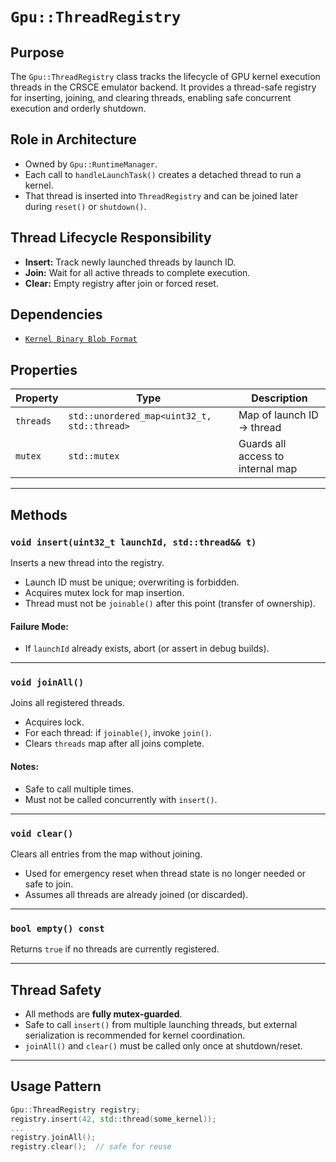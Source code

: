 `Gpu::ThreadRegistry`
=====================

## Purpose

The `Gpu::ThreadRegistry` class tracks the lifecycle of GPU kernel execution threads in the CRSCE emulator backend. It
provides a thread-safe registry for inserting, joining, and clearing threads, enabling safe concurrent execution and
orderly shutdown.

## Role in Architecture

- Owned by `Gpu::RuntimeManager`.
- Each call to `handleLaunchTask()` creates a detached thread to run a kernel.
- That thread is inserted into `ThreadRegistry` and can be joined later during `reset()` or `shutdown()`.

## Thread Lifecycle Responsibility

- **Insert:** Track newly launched threads by launch ID.
- **Join:** Wait for all active threads to complete execution.
- **Clear:** Empty registry after join or forced reset.

## Dependencies

* [`Kernel Binary Blob Format`](Kernel-Binary-Blob-Format.md)

## Properties

| Property  | Type                                        | Description                       |
|-----------|---------------------------------------------|-----------------------------------|
| `threads` | `std::unordered_map<uint32_t, std::thread>` | Map of launch ID → thread         |
| `mutex`   | `std::mutex`                                | Guards all access to internal map |

---

## Methods

### `void insert(uint32_t launchId, std::thread&& t)`

Inserts a new thread into the registry.

- Launch ID must be unique; overwriting is forbidden.
- Acquires mutex lock for map insertion.
- Thread must not be `joinable()` after this point (transfer of ownership).

#### Failure Mode:

- If `launchId` already exists, abort (or assert in debug builds).

---

### `void joinAll()`

Joins all registered threads.

- Acquires lock.
- For each thread: if `joinable()`, invoke `join()`.
- Clears `threads` map after all joins complete.

#### Notes:

- Safe to call multiple times.
- Must not be called concurrently with `insert()`.

---

### `void clear()`

Clears all entries from the map without joining.

- Used for emergency reset when thread state is no longer needed or safe to join.
- Assumes all threads are already joined (or discarded).

---

### `bool empty() const`

Returns `true` if no threads are currently registered.

---

## Thread Safety

- All methods are **fully mutex-guarded**.
- Safe to call `insert()` from multiple launching threads, but external serialization is recommended for kernel
  coordination.
- `joinAll()` and `clear()` must be called only once at shutdown/reset.

---

## Usage Pattern

```cpp
Gpu::ThreadRegistry registry;
registry.insert(42, std::thread(some_kernel));
...
registry.joinAll();
registry.clear();  // safe for reuse
